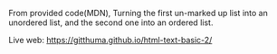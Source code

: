 From provided code(MDN), Turning the first un-marked up list into an unordered list, and the second one into an ordered list.

Live web: https://gitthuma.github.io/html-text-basic-2/
